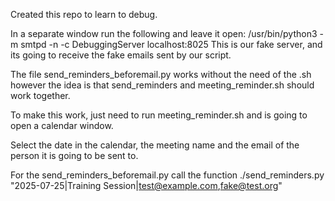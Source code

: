 Created this repo to learn to debug.

In a separate window run the following and leave it open:
/usr/bin/python3 -m smtpd -n -c DebuggingServer localhost:8025
This is our fake server, and its going to receive the fake
emails sent by our script. 

The file send_reminders_beforemail.py works without the need of the .sh however the idea is that
send_reminders and meeting_reminder.sh should work together.

To make this work, just need to run meeting_reminder.sh and is going to open a calendar window.

Select the date in the calendar, the meeting name and the email of the person it is going to be
sent to.

For the send_reminders_beforemail.py call the function 
./send_reminders.py "2025-07-25|Training Session|test@example.com,fake@test.org"

